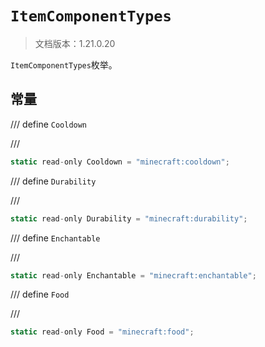 # `ItemComponentTypes`

> 文档版本：1.21.0.20

`ItemComponentTypes`枚举。

## 常量

/// define
`Cooldown`


///

```js
static read-only Cooldown = "minecraft:cooldown";
```


/// define
`Durability`


///

```js
static read-only Durability = "minecraft:durability";
```


/// define
`Enchantable`


///

```js
static read-only Enchantable = "minecraft:enchantable";
```


/// define
`Food`


///

```js
static read-only Food = "minecraft:food";
```

